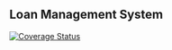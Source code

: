 ## Loan Management System
[![Coverage Status](https://coveralls.io/repos/github/abrahamemmanuel/LMS/badge.svg?branch=master)](https://coveralls.io/github/abrahamemmanuel/LMS?branch=master)

